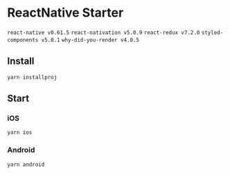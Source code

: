 # ReactNative Starter

`react-native v0.61.5`
`react-nativation v5.0.9`
`react-redux v7.2.0`
`styled-components v5.0.1`
`why-did-you-render v4.0.5`

## Install

`yarn installproj`

## Start

### iOS

`yarn ios`

### Android

`yarn android`
